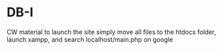 # DB-I
CW material
to launch the site simply move all files to the htdocs folder, launch xampp, and search localhost/main.php on google
